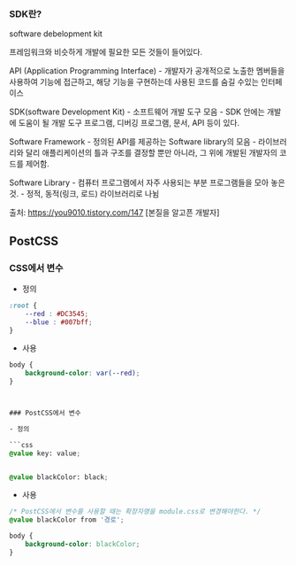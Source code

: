 ### SDK란?

software debelopment kit

프레임워크와 비슷하게 개발에 필요한 모든 것들이 들어있다.



API (Application Programming Interface)
\- 개발자가 공개적으로 노출한 멤버들을 사용하여 기능에 접근하고, 해당 기능을 구현하는데 사용된 코드를 숨길 수있는 인터페이스

SDK(software Development Kit)
\- 소프트웨어 개발 도구 모음
\- SDK 안에는 개발에 도움이 될 개발 도구 프로그램, 디버깅 프로그램, 문서, API 등이 있다.

Software Framework
\- 정의된 API를 제공하는 Software library의 모음
\- 라이브러리와 달리 애플리케이션의 틀과 구조를 결정할 뿐만 아니라, 그 위에 개발된 개발자의 코드를 제어함.

Software Library
\- 컴퓨터 프로그램에서 자주 사용되는 부분 프로그램들을 모아 놓은 것.
\- 정적, 동적(링크, 로드) 라이브러리로 나뉨



출처: https://you9010.tistory.com/147 [본질을 알고픈 개발자]



## PostCSS



### CSS에서 변수

- 정의

```css
:root { 
    --red : #DC3545; 
    --blue : #007bff; 
}
```



- 사용

```css
body { 
    background-color: var(--red); 
}



### PostCSS에서 변수

- 정의

```css
@value key: value;


@value blackColor: black;
```



- 사용

```css
/* PostCSS에서 변수를 사용할 때는 확장자명을 module.css로 변경해야한다. */
@value blackColor from '경로';

body {
    background-color: blackColor;
}
```

